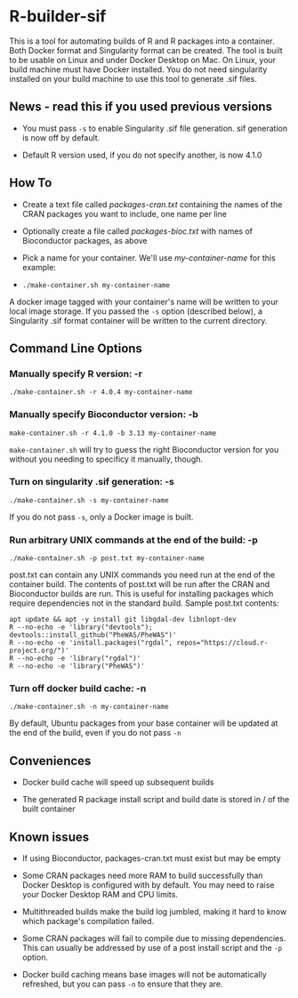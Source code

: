 # R-builder-sif

This is a tool for automating builds of R and R packages into a container. Both Docker
format and Singularity format can be created. The tool is built to be usable on Linux and
under Docker Desktop on Mac. On Linux, your build machine must have Docker installed. 
You do not need singularity installed on your build machine to use this tool to generate .sif files.

## News - read this if you used previous versions

* You must pass ```-s``` to enable Singularity .sif file generation. sif generation is now off by default.

* Default R version used, if you do not specify another, is now 4.1.0

## How To

* Create a text file called *packages-cran.txt* containing the names of the CRAN packages
you want to include, one name per line

* Optionally create a file called *packages-bioc.txt* with names of Bioconductor packages, as above

* Pick a name for your container. We'll use *my-container-name* for this example:

* ```./make-container.sh my-container-name```

A docker image tagged with your container's name will be written to your local image storage.
If you passed the ```-s``` option (described below), a Singularity .sif format container will be written to the current directory.

## Command Line Options

### Manually specify R version:  -r 

```./make-container.sh -r 4.0.4 my-container-name```

### Manually specify Bioconductor version: -b

```make-container.sh -r 4.1.0 -b 3.13 my-container-name```

```make-container.sh``` will try to guess the right Bioconductor version for you without you needing to specificy it manually, though.

### Turn on singularity .sif generation: -s 

```./make-container.sh -s my-container-name```

If you do not pass ```-s```, only a Docker image is built.

### Run arbitrary UNIX commands at the end of the build: -p

```./make-container.sh -p post.txt my-container-name```

post.txt can contain any UNIX commands you need run at the end of the container build. The contents of post.txt will be run after the CRAN and Bioconductor builds are run. This is useful for installing packages which require dependencies not in the standard build. Sample post.txt contents: 

```
apt update && apt -y install git libgdal-dev libnlopt-dev
R --no-echo -e 'library("devtools"); devtools::install_github("PheWAS/PheWAS")'
R --no-echo -e 'install.packages("rgdal", repos="https://cloud.r-project.org/")'
R --no-echo -e 'library("rgdal")'
R --no-echo -e 'library("PheWAS")'
```
### Turn off docker build cache: -n

```./make-container.sh -n my-container-name```

By default, Ubuntu packages from your base container will be updated at the end of the build, even if you do not pass ```-n```


## Conveniences

* Docker build cache will speed up subsequent builds

* The generated R package install script and build date is stored in / of the built container

## Known issues


* If using Bioconductor, packages-cran.txt must exist but may be empty

* Some CRAN packages need more RAM to build successfully than Docker Desktop is configured with
by default. You may need to raise your Docker Desktop RAM and CPU limits.

* Multithreaded builds make the build log jumbled, making it hard to know which package's
compilation failed.

* Some CRAN packages will fail to compile due to missing dependencies. This can usually be addressed by use of a post install script and the ```-p``` option.

* Docker build caching means base images will not be automatically refreshed, but you can pass ```-n``` to ensure that they are.

